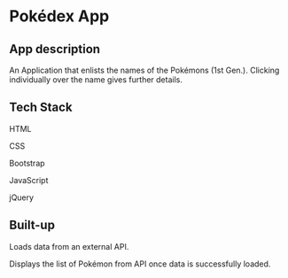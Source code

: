 <h1>Pokédex App</h1>
<p>
  <p>
<h2>App description</h2>
<p>
An Application that enlists the names of the Pokémons (1st Gen.). Clicking individually over the name gives further details.
  <p>
  <h2>Tech Stack</h2>
  <p>
HTML
  <p>
CSS
    <p>
Bootstrap
      <p>
JavaScript
        <p>
jQuery
          <p>
  <p>
<h2>Built-up</h2>
  <p>
Loads data from an external API.
  <p>
Displays the list of Pokémon from API once data is successfully loaded.
